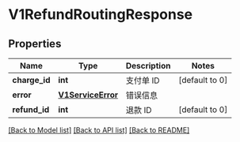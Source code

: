 # V1RefundRoutingResponse

## Properties
Name | Type | Description | Notes
------------ | ------------- | ------------- | -------------
**charge_id** | **int** | 支付单 ID | [default to 0]
**error** | [**V1ServiceError**](V1ServiceError.md) | 错误信息 | 
**refund_id** | **int** | 退款 ID | [default to 0]

[[Back to Model list]](../README.md#documentation-for-models) [[Back to API list]](../README.md#documentation-for-api-endpoints) [[Back to README]](../README.md)


